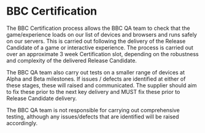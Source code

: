 # BBC Certification

The BBC Certification process allows the BBC QA team to check that the game/experience loads on our list of devices and browsers and runs safely on our servers. This is carried out following the delivery of the Release Candidate of a game or interactive experience. The process is carried out over an approximate 3 week Certification slot, depending on the robustness and complexity of the delivered Release Candidate. 

The BBC QA team also carry out tests on a smaller range of devices at Alpha and Beta milestones. If issues / defects are identified at either of these stages, these will raised and communicated. The supplier should aim to fix these prior to the next key delivery and MUST fix these prior to Release Candidate delivery.

The BBC QA team is not responsible for carrying out comprehensive testing, although any issues/defects that are identified will be raised accordingly.
